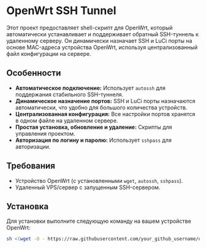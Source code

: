 # OpenWrt SSH Tunnel

Этот проект предоставляет shell-скрипт для OpenWrt, который автоматически устанавливает и поддерживает обратный SSH-туннель к удаленному серверу. Он динамически назначает SSH и LuCi порты на основе MAC-адреса устройства OpenWrt, используя централизованный файл конфигурации на сервере.

## Особенности

*   **Автоматическое подключение:** Использует `autossh` для поддержания стабильного SSH-туннеля.
*   **Динамическое назначение портов:** SSH и LuCi порты назначаются автоматически, что удобно для большого количества устройств.
*   **Централизованная конфигурация:** Все настройки портов хранятся в одном файле на удаленном сервере.
*   **Простая установка, обновление и удаление:** Скрипты для управления проектом.
*   **Авторизация по логину и паролю:** Использует `sshpass` для авторизации.

## Требования

*   Устройство OpenWrt (с установленными `wget`, `autossh`, `sshpass`).
*   Удаленный VPS/сервер с запущенным SSH-сервером.

## Установка

Для установки выполните следующую команду на вашем устройстве OpenWrt:

```bash
sh <(wget -O - https://raw.githubusercontent.com/your_github_username/owrt-ssh-tunnel/main/install.sh)
